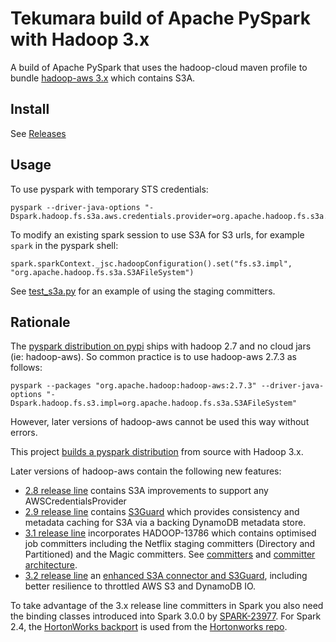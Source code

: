 # Tekumara build of Apache PySpark with Hadoop 3.x

A build of Apache PySpark that uses the hadoop-cloud maven profile to bundle [hadoop-aws 3.x](https://hadoop.apache.org/docs/r3.2.0/hadoop-aws/tools/hadoop-aws/index.html) which contains S3A. 

## Install

See [Releases](https://github.com/tekumara/spark/releases)

## Usage
 
To use pyspark with temporary STS credentials:

```
pyspark --driver-java-options "-Dspark.hadoop.fs.s3a.aws.credentials.provider=org.apache.hadoop.fs.s3a.TemporaryAWSCredentialsProvider"
```

To modify an existing spark session to use S3A for S3 urls, for example `spark` in the pyspark shell:

```
spark.sparkContext._jsc.hadoopConfiguration().set("fs.s3.impl", "org.apache.hadoop.fs.s3a.S3AFileSystem")
```

See [test_s3a.py](https://github.com/tekumara/spark/blob/spark-cloud/python/test_dist/test_s3a.py#L43) for an example of using the staging committers.

## Rationale

The [pyspark distribution on pypi](https://pypi.org/project/pyspark/) ships with hadoop 2.7 and no cloud jars (ie: hadoop-aws).
So common practice is to use hadoop-aws 2.7.3 as follows:

```
pyspark --packages "org.apache.hadoop:hadoop-aws:2.7.3" --driver-java-options "-Dspark.hadoop.fs.s3.impl=org.apache.hadoop.fs.s3a.S3AFileSystem"
```

However, later versions of hadoop-aws cannot be used this way without errors.

This project [builds a pyspark distribution](https://github.com/tekumara/spark/blob/spark-cloud/.github/workflows/spark-cloud.yml#L59) from source with Hadoop 3.x.

Later versions of hadoop-aws contain the following new features:

* [2.8 release line](http://hadoop.apache.org/docs/r2.8.0/index.html) contains S3A improvements to support any AWSCredentialsProvider
* [2.9 release line](http://hadoop.apache.org/docs/r2.9.0/index.html) contains [S3Guard](http://hadoop.apache.org/docs/r2.9.0/hadoop-aws/tools/hadoop-aws/s3guard.html) which provides consistency and metadata caching for S3A via a backing DynamoDB metadata store.
* [3.1 release line](http://hadoop.apache.org/docs/r3.1.0/index.html) incorporates HADOOP-13786 which contains optimised job committers including the Netflix staging committers (Directory and Partitioned) and the Magic committers. See [committers](https://github.com/apache/hadoop/blob/branch-3.1/hadoop-tools/hadoop-aws/src/site/markdown/tools/hadoop-aws/committers.md) and [committer architecture](https://github.com/apache/hadoop/blob/trunk/hadoop-tools/hadoop-aws/src/site/markdown/tools/hadoop-aws/committer_architecture.md).
* [3.2 release line](http://hadoop.apache.org/docs/r3.2.0/index.html) an [enhanced S3A connector and S3Guard](https://issues.apache.org/jira/browse/HADOOP-15226?jql=project%20%3D%20HADOOP%20AND%20component%20%3D%20%22fs%2Fs3%22%20AND%20fixVersion%20%3D%203.2.0), including better resilience to throttled AWS S3 and DynamoDB IO.

To take advantage of the 3.x release line committers in Spark you also need the binding classes introduced into Spark 3.0.0 by [SPARK-23977](https://issues.apache.org/jira/browse/SPARK-23977). For Spark 2.4, the [HortonWorks backport](https://github.com/hortonworks-spark/cloud-integration/blob/master/spark-cloud-integration/src/main/site/markdown/index.md) is used from the [Hortonworks repo](https://mvnrepository.com/artifact/org.apache.spark/spark-hadoop-cloud_2.11/2.3.2.3.1.0.6-1).

